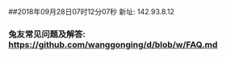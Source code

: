 ##2018年09月28日07时12分07秒 新址: 142.93.8.12
### 兔友常见问题及解答: https://github.com/wanggonging/d/blob/w/FAQ.md
